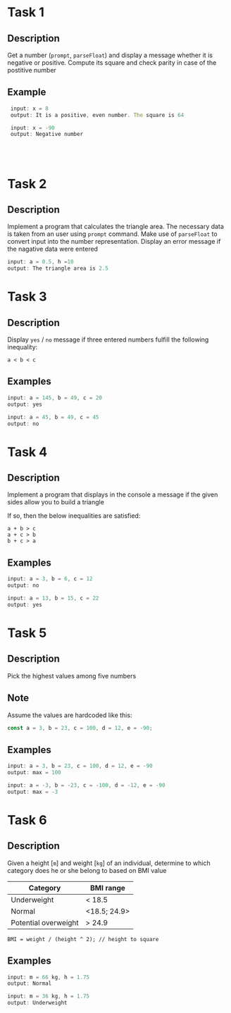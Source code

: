 # Task 1
## Description

Get a number (`prompt`, `parseFloat`) and display a message whether it is negative or positive. Compute its square and check parity in case of the postitive number

## Example
```javascript
 input: x = 8
 output: It is a positive, even number. The square is 64

 input: x = -90
 output: Negative number
 ```

<br/>
<br/>

# Task 2
## Description

Implement a program that calculates the triangle area. The necessary data is taken from an user using `prompt` command. Make use of `parseFloat` to convert input into the number representation. Display an error message if the nagative data were entered

```javascript
input: a = 0.5, h =10
output: The triangle area is 2.5
```

# Task 3
## Description

Display `yes` / `no` message if three entered numbers fulfill the following
inequality:
```
a < b < c
```

## Examples
```javascript
input: a = 145, b = 49, c = 20
output: yes

input: a = 45, b = 49, c = 45
output: no
```

# Task 4
## Description
Implement a program that displays in the console a message if the given sides allow you to build a triangle

If so, then the below inequalities are satisfied:
```
a + b > c
a + c > b
b + c > a
```

## Examples
```javascript
input: a = 3, b = 6, c = 12
output: no

input: a = 13, b = 15, c = 22 
output: yes
```


# Task 5
## Description
Pick the highest values among five numbers

## Note
Assume the values are hardcoded like this:
```javascript
const a = 3, b = 23, c = 100, d = 12, e = -90;
```

## Examples
```javascript
input: a = 3, b = 23, c = 100, d = 12, e = -90
output: max = 100

input: a = -3, b = -23, c = -100, d = -12, e = -90
output: max = -3
```


# Task 6
## Description
Given a height [`m`] and weight [`kg`] of an individual,
determine to which category does he or she belong to based on BMI value

| Category | BMI range |
| --- | ----------- |
| Underweight| < 18.5 |
| Normal | <18.5; 24.9> 
| Potential overweight | > 24.9 |

```
BMI = weight / (height ^ 2); // height to square
```

## Examples
```javascript
input: m = 66 kg, h = 1.75
output: Normal

input: m = 36 kg, h = 1.75
output: Underweight
```


